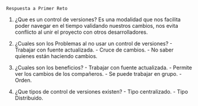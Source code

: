     Respuesta a Primer Reto

1. ¿Que es un control de versiones?
        Es una modalidad que nos facilita poder navegar en el tiempo 
        validando nuestros cambios, nos evita conflicto al unir el proyecto con otros
        desarrolladores.
   

2. ¿Cuales son los Problemas al no usar un control de versiones?
        - Trabajar con fuente actualizada.
        - Cruce de cambios.
        - No saber quienes están haciendo cambios.
 

3. ¿Cuales son los beneficios?
        - Trabajar con fuente actualizada.
        - Permite ver los cambios de los compañeros.
        - Se puede trabajar en grupo.
        - Orden.


4. ¿Que tipos de control de versiones existen?
        - Tipo centralizado.
        - Tipo Distribuido.
    